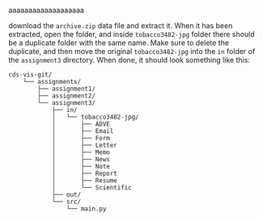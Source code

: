 aaaaaaaaaaaaaaaaaaa

download the `archive.zip` data file and extract it. When it has been extracted, open the folder, and inside `tobacco3482-jpg` folder there should be a duplicate folder with the same name. Make sure to delete the duplicate, and then move the original `tobacco3482-jpg` into the `in` folder of the `assignment3` directory.
When done, it should look something like this:

```
cds-vis-git/
    └── assignments/
        ├── assignment1/
        ├── assignment2/
        └── assignment3/
            ├── in/
            │   └── tobacco3482-jpg/
            │       ├── ADVE
            │       ├── Email
            │       ├── Form
            │       ├── Letter
            │       ├── Memo
            │       ├── News
            │       ├── Note
            │       ├── Report
            │       ├── Resume
            │       └── Scientific
            ├── out/
            └── src/
                └── main.py
```
